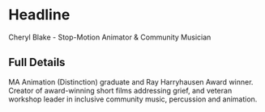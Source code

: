 # Headline

Cheryl Blake - Stop-Motion Animator & Community Musician

## Full Details

MA Animation (Distinction) graduate and Ray Harryhausen Award winner. Creator of award-winning short films addressing grief, and veteran workshop leader in inclusive community music, percussion and animation.
